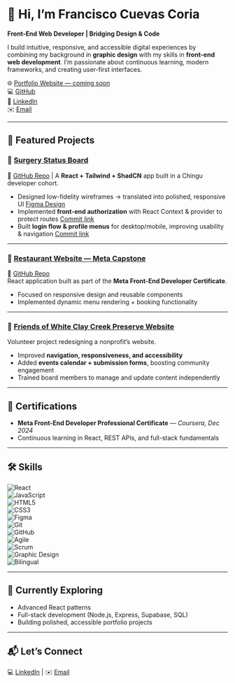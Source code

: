 # 👋 Hi, I’m Francisco Cuevas Coria  
**Front-End Web Developer | Bridging Design & Code**  

I build intuitive, responsive, and accessible digital experiences by combining my background in **graphic design** with my skills in **front-end web development**. I’m passionate about continuous learning, modern frameworks, and creating user-first interfaces.  

🌐 [Portfolio Website — coming soon]()  
💻 [GitHub](https://github.com/fcuevas6)  
🔗 [LinkedIn](https://www.linkedin.com/in/francisco-cuevas-designer/)  
✉️ [Email](mailto:fcuevas09@gmail.com)  

---

## 🚀 Featured Projects  

### 🔹 [Surgery Status Board](https://v56-tier1-team-01.vercel.app)  
📂 [GitHub Repo](https://github.com/chingu-voyages/V56-tier1-team-01) | 
A **React + Tailwind + ShadCN** app built in a Chingu developer cohort.  
- Designed low-fidelity wireframes → translated into polished, responsive UI [Figma Design](https://www.figma.com/design/k0tFdIyvKID4vVhBUiD1Zj/Surgery-Status-Board-Wireframe?node-id=272-27980&p=f)
- Implemented **front-end authorization** with React Context & provider to protect routes [Commit link](https://github.com/chingu-voyages/V56-tier1-team-01/commit/85c217d53794153ebe34c13c1c9b4971f81c0a12)  
- Built **login flow & profile menus** for desktop/mobile, improving usability & navigation [Commit link](https://github.com/chingu-voyages/V56-tier1-team-01/commit/68ed4c23dde6bb06b817b4f11bb701554a4218f5)

---

### 🔹 [Restaurant Website — Meta Capstone](https://little-lemon.fcuevas09.workers.dev)  
📂 [GitHub Repo](https://github.com/fcuevas6/Francisco-Little-Lemon-Website)  
React application built as part of the **Meta Front-End Developer Certificate**.  
- Focused on responsive design and reusable components  
- Implemented dynamic menu rendering + booking functionality  

---

### 🔹 [Friends of White Clay Creek Preserve Website](https://friendsofpawccp.org)  
Volunteer project redesigning a nonprofit’s website.  
- Improved **navigation, responsiveness, and accessibility**  
- Added **events calendar + submission forms**, boosting community engagement  
- Trained board members to manage and update content independently  


---

## 📜 Certifications  
- **Meta Front-End Developer Professional Certificate** — *Coursera, Dec 2024*  
- Continuous learning in React, REST APIs, and full-stack fundamentals  

---

## 🛠️ Skills  

![React](https://img.shields.io/badge/React-20232A?style=for-the-badge&logo=react&logoColor=61DAFB)  
![JavaScript](https://img.shields.io/badge/JavaScript-F7DF1E?style=for-the-badge&logo=javascript&logoColor=black)  
![HTML5](https://img.shields.io/badge/HTML5-E34F26?style=for-the-badge&logo=html5&logoColor=white)  
![CSS3](https://img.shields.io/badge/CSS3-1572B6?style=for-the-badge&logo=css3&logoColor=white)  
![Figma](https://img.shields.io/badge/Figma-F24E1E?style=for-the-badge&logo=figma&logoColor=white)  
![Git](https://img.shields.io/badge/Git-F05032?style=for-the-badge&logo=git&logoColor=white)  
![GitHub](https://img.shields.io/badge/GitHub-181717?style=for-the-badge&logo=github&logoColor=white)  
![Agile](https://img.shields.io/badge/Agile-2496ED?style=for-the-badge&logo=scrumalliance&logoColor=white)  
![Scrum](https://img.shields.io/badge/Scrum-6DB33F?style=for-the-badge&logo=Scrum&logoColor=white)  
![Graphic Design](https://img.shields.io/badge/Graphic%20Design-FF4088?style=for-the-badge&logo=adobecreativecloud&logoColor=white)  
![Bilingual](https://img.shields.io/badge/Bilingual-007ACC?style=for-the-badge&logo=googletranslate&logoColor=white)  

---

## 🌱 Currently Exploring  
- Advanced React patterns  
- Full-stack development (Node.js, Express, Supabase, SQL)  
- Building polished, accessible portfolio projects  

---

## 📬 Let’s Connect  
💻 [LinkedIn](https://www.linkedin.com/in/francisco-cuevas-designer/) | ✉️ [Email](mailto:fcuevas09@gmail.com)  